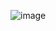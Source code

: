 ![image](https://user-images.githubusercontent.com/130628883/232805775-bd6bddf4-3523-48ba-9194-f9590e9dfb67.png)
